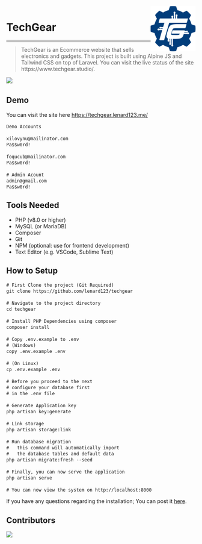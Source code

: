 <img align="right" width="120" src="./public/img/logo.png">

# TechGear

<hr/>

<blockquote>
  TechGear is an Ecommerce website that sells electronics and gadgets. This project is built using Alpine JS and Tailwind CSS on top of Laravel. You can visit the live status of the site https://www.techgear.studio/.
</blockquote>
  
<p>
  <img src="https://github.com/lenard123/techgear/workflows/Deployment/badge.svg" />
</p>

## Demo

You can visit the site here https://techgear.lenard123.me/

```
Demo Accounts

xilovynu@mailinator.com
Pa$$w0rd!

foqucub@mailinator.com
Pa$$w0rd!

# Admin Acount
admin@gmail.com
Pa$$w0rd!

```

## Tools Needed
- PHP (v8.0 or higher)
- MySQL (or MariaDB)
- Composer
- Git
- NPM (optional: use for frontend development)
- Text Editor (e.g. VSCode, Sublime Text)

## How to Setup
```shell
# First Clone the project (Git Required)
git clone https://github.com/lenard123/techgear

# Navigate to the project directory
cd techgear

# Install PHP Dependencies using composer
composer install

# Copy .env.example to .env
# (Windows)
copy .env.example .env

# (On Linux)
cp .env.example .env

# Before you proceed to the next
# configure your database first
# in the .env file

# Generate Application key
php artisan key:generate

# Link storage
php artisan storage:link

# Run database migration
#   this command will automatically import
#   the database tables and default data
php artisan migrate:fresh --seed

# Finally, you can now serve the application
php artisan serve

# You can now view the system on http://localhost:8000
```

<p>If you have any questions regarding the installation; You can post it <a href='https://github.com/lenard123/techgear/discussions/categories/q-a'>here</a>.</p>


## Contributors

<a href="https://github.com/lenard123/techgear/graphs/contributors">
  <img src="https://contrib.rocks/image?repo=lenard123/techgear" />
</a>
